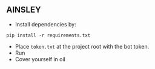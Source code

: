 ## AINSLEY

- Install dependencies by: 

```
pip install -r requirements.txt
```

- Place `token.txt` at the project root with the bot token.
- Run
- Cover yourself in oil
